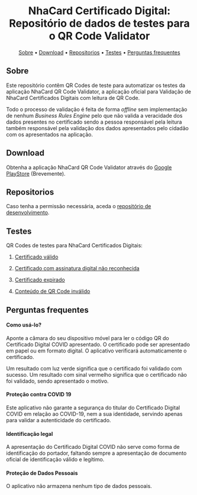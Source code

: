 <h1 align="center">
 NhaCard Certificado Digital: Repositório de dados de testes para o QR Code Validator
</h1>

<p align="center">
  <a href="#sobre">Sobre</a> •
  <a href="#download">Download</a> •
  <a href="#repositorios">Repositorios</a> •
  <a href="#testes">Testes</a> •
  <a href="#perguntas-frequentes">Perguntas frequentes</a>
</p>

## Sobre

Este repositório contêm QR Codes de teste para automatizar os testes da aplicação NhaCard QR Code Validator, a aplicação oficial para Validação de NhaCard Certificados Digitais com leitura de QR Code. 

Todo o processo de validação é feita de forma _offline_ sem implementação de nenhum _Business Rules Engine_ pelo que não valida a veracidade dos dados presentes no certificado sendo a pessoa responsável pela leitura também responsável pela validação dos dados apresentados pelo cidadão com os apresentados na aplicação.

## Download

Obtenha a aplicação NhaCard QR Code Validator através do [Google PlayStore]() (Brevemente).

## Repositorios

Caso tenha a permissão necessária, aceda o [repositório de desenvolvimento](https://github.com/mobilesharks/nhacard-certificate-validator-android).

## Testes

QR Codes de testes para NhaCard Certificados Digitais:

1. [Certificado válido](CV/1.3.0/1)

2. [Certificado com assinatura digital não reconhecida](CV/1.3.0/2)

3. [Certificado expirado](CV/1.3.0/3)

4. [Conteúdo de QR Code inválido](CV/1.3.0/4)

## Perguntas frequentes

#### Como usá-lo?
Aponte a câmara do seu dispositivo móvel para ler o código QR do Certificado Digital COVID apresentado. O certificado pode ser apresentado em papel ou em formato digital.
O aplicativo verificará automaticamente o certificado.

Um resultado com luz verde significa que o certificado foi validado com sucesso.
Um resultado com sinal vermelho significa que o certificado não foi validado, sendo apresentado o motivo.

#### Proteção contra COVID 19
Este aplicativo não garante a segurança do titular do Certificado Digital COVID em relação ao COVID-19, nem a sua identidade, servindo apenas para validar a autenticidade do certificado.

#### Identificação legal
A apresentação do Certificado Digital COVID não serve como forma de identificação do portador, faltando sempre a apresentação de documento oficial de identificação válido e legítimo.

#### Proteção de Dados Pessoais
O aplicativo não armazena nenhum tipo de dados pessoais.